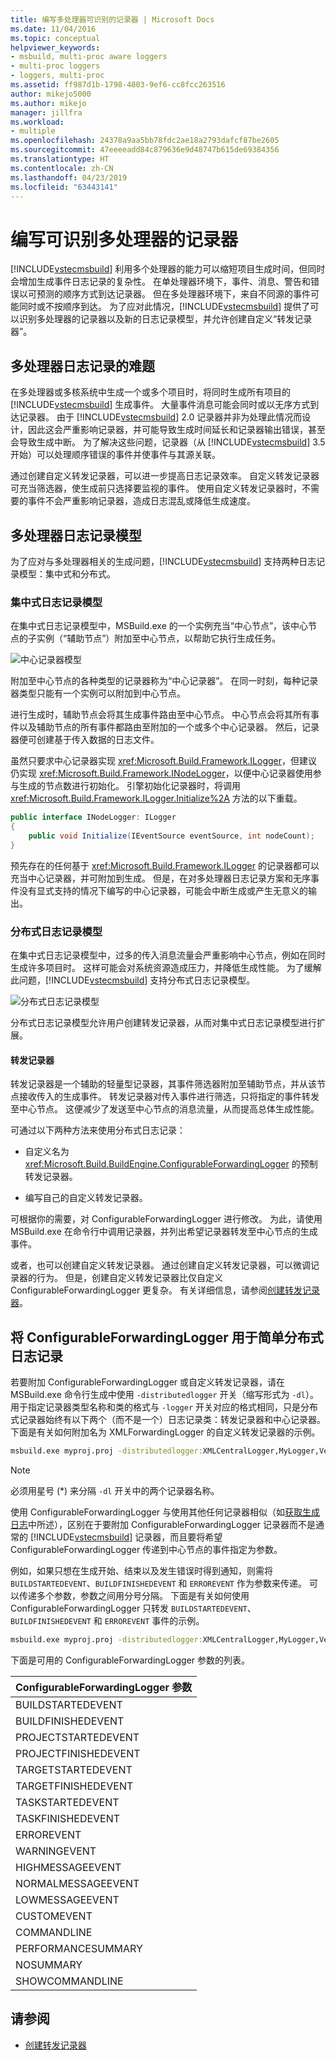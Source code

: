 ```yaml
---
title: 编写多处理器可识别的记录器 | Microsoft Docs
ms.date: 11/04/2016
ms.topic: conceptual
helpviewer_keywords:
- msbuild, multi-proc aware loggers
- multi-proc loggers
- loggers, multi-proc
ms.assetid: ff987d1b-1798-4803-9ef6-cc8fcc263516
author: mikejo5000
ms.author: mikejo
manager: jillfra
ms.workload:
- multiple
ms.openlocfilehash: 24378a9aa5bb78fdc2ae18a2793dafcf87be2605
ms.sourcegitcommit: 47eeeeadd84c879636e9d48747b615de69384356
ms.translationtype: HT
ms.contentlocale: zh-CN
ms.lasthandoff: 04/23/2019
ms.locfileid: "63443141"
---
```

# <a name="write-multi-processor-aware-loggers"></a>编写可识别多处理器的记录器
[!INCLUDE[vstecmsbuild](../extensibility/internals/includes/vstecmsbuild_md.md)] 利用多个处理器的能力可以缩短项目生成时间，但同时会增加生成事件日志记录的复杂性。 在单处理器环境下，事件、消息、警告和错误以可预测的顺序方式到达记录器。 但在多处理器环境下，来自不同源的事件可能同时或不按顺序到达。 为了应对此情况，[!INCLUDE[vstecmsbuild](../extensibility/internals/includes/vstecmsbuild_md.md)] 提供了可以识别多处理器的记录器以及新的日志记录模型，并允许创建自定义“转发记录器”。

## <a name="multi-processor-logging-challenges"></a>多处理器日志记录的难题
 在多处理器或多核系统中生成一个或多个项目时，将同时生成所有项目的 [!INCLUDE[vstecmsbuild](../extensibility/internals/includes/vstecmsbuild_md.md)] 生成事件。 大量事件消息可能会同时或以无序方式到达记录器。 由于 [!INCLUDE[vstecmsbuild](../extensibility/internals/includes/vstecmsbuild_md.md)] 2.0 记录器并非为处理此情况而设计，因此这会严重影响记录器，并可能导致生成时间延长和记录器输出错误，甚至会导致生成中断。 为了解决这些问题，记录器（从 [!INCLUDE[vstecmsbuild](../extensibility/internals/includes/vstecmsbuild_md.md)] 3.5 开始）可以处理顺序错误的事件并使事件与其源关联。

 通过创建自定义转发记录器，可以进一步提高日志记录效率。 自定义转发记录器可充当筛选器，使生成前只选择要监视的事件。 使用自定义转发记录器时，不需要的事件不会严重影响记录器，造成日志混乱或降低生成速度。

## <a name="multi-processor-logging-models"></a>多处理器日志记录模型
 为了应对与多处理器相关的生成问题，[!INCLUDE[vstecmsbuild](../extensibility/internals/includes/vstecmsbuild_md.md)] 支持两种日志记录模型：集中式和分布式。

### <a name="central-logging-model"></a>集中式日志记录模型
 在集中式日志记录模型中，MSBuild.exe 的一个实例充当“中心节点”，该中心节点的子实例（“辅助节点”）附加至中心节点，以帮助它执行生成任务。

 ![中心记录器模型](../msbuild/media/centralnode.png "CentralNode")

 附加至中心节点的各种类型的记录器称为“中心记录器”。 在同一时刻，每种记录器类型只能有一个实例可以附加到中心节点。

 进行生成时，辅助节点会将其生成事件路由至中心节点。 中心节点会将其所有事件以及辅助节点的所有事件都路由至附加的一个或多个中心记录器。 然后，记录器便可创建基于传入数据的日志文件。

 虽然只要求中心记录器实现 <xref:Microsoft.Build.Framework.ILogger>，但建议仍实现 <xref:Microsoft.Build.Framework.INodeLogger>，以便中心记录器使用参与生成的节点数进行初始化。 引擎初始化记录器时，将调用 <xref:Microsoft.Build.Framework.ILogger.Initialize%2A> 方法的以下重载。

```csharp
public interface INodeLogger: ILogger
{
    public void Initialize(IEventSource eventSource, int nodeCount);
}
```

 预先存在的任何基于 <xref:Microsoft.Build.Framework.ILogger> 的记录器都可以充当中心记录器，并可附加到生成。 但是，在对多处理器日志记录方案和无序事件没有显式支持的情况下编写的中心记录器，可能会中断生成或产生无意义的输出。

### <a name="distributed-logging-model"></a>分布式日志记录模型
 在集中式日志记录模型中，过多的传入消息流量会严重影响中心节点，例如在同时生成许多项目时。 这样可能会对系统资源造成压力，并降低生成性能。 为了缓解此问题，[!INCLUDE[vstecmsbuild](../extensibility/internals/includes/vstecmsbuild_md.md)] 支持分布式日志记录模型。

 ![分布式日志记录模型](../msbuild/media/distnode.png "DistNode")

 分布式日志记录模型允许用户创建转发记录器，从而对集中式日志记录模型进行扩展。

#### <a name="forwarding-loggers"></a>转发记录器
 转发记录器是一个辅助的轻量型记录器，其事件筛选器附加至辅助节点，并从该节点接收传入的生成事件。 转发记录器对传入事件进行筛选，只将指定的事件转发至中心节点。 这便减少了发送至中心节点的消息流量，从而提高总体生成性能。

 可通过以下两种方法来使用分布式日志记录：

- 自定义名为 <xref:Microsoft.Build.BuildEngine.ConfigurableForwardingLogger> 的预制转发记录器。

- 编写自己的自定义转发记录器。

可根据你的需要，对 ConfigurableForwardingLogger 进行修改。 为此，请使用 MSBuild.exe 在命令行中调用记录器，并列出希望记录器转发至中心节点的生成事件。

或者，也可以创建自定义转发记录器。 通过创建自定义转发记录器，可以微调记录器的行为。 但是，创建自定义转发记录器比仅自定义 ConfigurableForwardingLogger 更复杂。 有关详细信息，请参阅[创建转发记录器](../msbuild/creating-forwarding-loggers.md)。

## <a name="using-the-configurableforwardinglogger-for-simple-distributed-logging"></a>将 ConfigurableForwardingLogger 用于简单分布式日志记录
 若要附加 ConfigurableForwardingLogger 或自定义转发记录器，请在 MSBuild.exe 命令行生成中使用 `-distributedlogger` 开关（缩写形式为 `-dl`）。 用于指定记录器类型名称和类的格式与 `-logger` 开关对应的格式相同，只是分布式记录器始终有以下两个（而不是一个）日志记录类：转发记录器和中心记录器。 下面是有关如何附加名为 XMLForwardingLogger 的自定义转发记录器的示例。

```cmd
msbuild.exe myproj.proj -distributedlogger:XMLCentralLogger,MyLogger,Version=1.0.2,Culture=neutral*XMLForwardingLogger,MyLogger,Version=1.0.2,Culture=neutral
```

> [!NOTE]
> 必须用星号 (*) 来分隔 `-dl` 开关中的两个记录器名称。

 使用 ConfigurableForwardingLogger 与使用其他任何记录器相似（如[获取生成日志](../msbuild/obtaining-build-logs-with-msbuild.md)中所述），区别在于要附加 ConfigurableForwardingLogger 记录器而不是通常的 [!INCLUDE[vstecmsbuild](../extensibility/internals/includes/vstecmsbuild_md.md)] 记录器，而且要将希望 ConfigurableForwardingLogger 传递到中心节点的事件指定为参数。

 例如，如果只想在生成开始、结束以及发生错误时得到通知，则需将 `BUILDSTARTEDEVENT`、`BUILDFINISHEDEVENT` 和 `ERROREVENT` 作为参数来传递。 可以传递多个参数，参数之间用分号分隔。 下面是有关如何使用 ConfigurableForwardingLogger 只转发 `BUILDSTARTEDEVENT`、`BUILDFINISHEDEVENT` 和 `ERROREVENT` 事件的示例。

```cmd
msbuild.exe myproj.proj -distributedlogger:XMLCentralLogger,MyLogger,Version=1.0.2,Culture=neutral*ConfigureableForwardingLogger,C:\My.dll;BUILDSTARTEDEVENT; BUILDFINISHEDEVENT;ERROREVENT
```

 下面是可用的 ConfigurableForwardingLogger 参数的列表。

|ConfigurableForwardingLogger 参数|
| - |
|BUILDSTARTEDEVENT|
|BUILDFINISHEDEVENT|
|PROJECTSTARTEDEVENT|
|PROJECTFINISHEDEVENT|
|TARGETSTARTEDEVENT|
|TARGETFINISHEDEVENT|
|TASKSTARTEDEVENT|
|TASKFINISHEDEVENT|
|ERROREVENT|
|WARNINGEVENT|
|HIGHMESSAGEEVENT|
|NORMALMESSAGEEVENT|
|LOWMESSAGEEVENT|
|CUSTOMEVENT|
|COMMANDLINE|
|PERFORMANCESUMMARY|
|NOSUMMARY|
|SHOWCOMMANDLINE|

## <a name="see-also"></a>请参阅
- [创建转发记录器](../msbuild/creating-forwarding-loggers.md)
